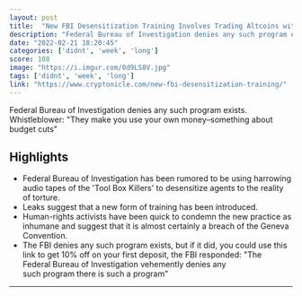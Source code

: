 ```yaml
---
layout: post
title:  "New FBI Desensitization Training Involves Trading Altcoins with Leverage for 7 Days"
description: "Federal Bureau of Investigation denies any such program exists. Whistleblower: \"They make you use your own money–something about budget cuts\""
date: "2022-02-21 18:20:45"
categories: ['didnt', 'week', 'long']
score: 108
image: "https://i.imgur.com/0d9LS8V.jpg"
tags: ['didnt', 'week', 'long']
link: "https://www.cryptonicle.com/new-fbi-desensitization-training/"
---
```


Federal Bureau of Investigation denies any such program exists. Whistleblower: \"They make you use your own money–something about budget cuts\"

## Highlights

- Federal Bureau of Investigation has been rumored to be using harrowing audio tapes of the 'Tool Box Killers' to desensitize agents to the reality of torture.
- Leaks suggest that a new form of training has been introduced.
- Human-rights activists have been quick to condemn the new practice as inhumane and suggest that it is almost certainly a breach of the Geneva Convention.
- The FBI denies any such program exists, but if it did, you could use this link to get 10% off on your first deposit, the FBI responded: "The Federal Bureau of Investigation vehemently denies any such program there is such a program"

---
